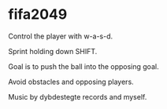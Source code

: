 # fifa2049
Control the player with w-a-s-d. 

Sprint holding down SHIFT. 

Goal is to push the ball into the opposing goal. 

Avoid obstacles and opposing players. 


Music by dybdestegte records and myself. 
